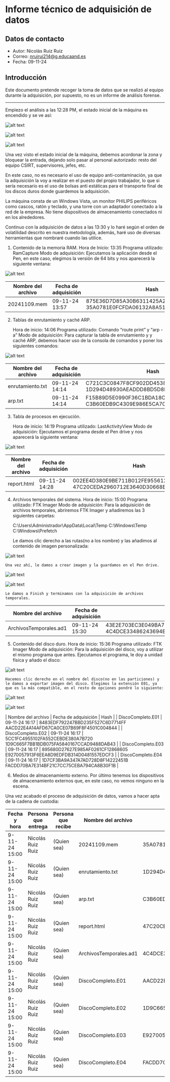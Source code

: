 # Informe técnico de adquisición de datos

## Datos de contacto

- Autor: Nicolás Ruiz Ruiz
- Correo: nruirui214@g.educaand.es
- Fecha: 09-11-24

## Introducción

Este documento pretende recoger la toma de datos que se realizó al equipo durante la adquisición, por supuesto, no es un informe de análisis forense.

---

Empiezo el análisis a las 12:28 PM, el estado inicial de la máquina es encendido y se ve así:

![alt text](img/image.png)

![alt text](img/image-1.png)

![alt text](img/image-2.png)

Una vez visto el estado inicial de la máquina, debemos acordonar la zona y bloquear la entrada, dejando solo pasar al personal autorizado: resto del equipo CSIRT, supervisores, jefes, etc.

En este caso, no es necesario el uso de equipo anti-contaminación, ya que la adquisición la voy a realizar en el puesto del propio trabajador, lo que si sería necesario es el uso de bolsas anti estáticas para el transporte final de los discos duros donde guardemos la adquisición.

La máquina consta de un Windows Vista, un monitor PHILIPS periféricos como cascos, ratón y teclado, y una torre con un adaptador conectado a la red de la empresa. No tiene dispositivos de almacenamiento conectados ni en los alrededores.

Continuo con la adquisición de datos a las 13:30 y lo haré según el orden de volatilidad descrito en nuestra metodología, además, haré uso de diversas herramientas que nombraré cuando las utilice.

1. Contenido de la memoria RAM.
    Hora de Inicio: 13:35
    Programa utilizado: RamCapture
    Modo de adquisición:
    Ejecutamos la aplicación desde el Pen, en este caso, elegimos la versión de 64 bits y nos aparecerá la siguiente ventana:

![alt text](img/image-3.png)

| Nombre del archivo | Fecha de adquisición | Hash |
|-|-|-|
| 20241109.mem       | 09-11-24 13:57       | 875E36D7D85A30B6311425A2A14632FD 35A0781E0FCFDA06132A8A5197E0D454750A62F7 |

2. Tablas de enrutamiento y caché ARP.

    Hora de inicio: 14:06
    Programa utilizado: Comando “route print” y “arp -a”
    Modo de adquisición:
    Para capturar la tabla de enrutamiento y y caché ARP, debemos hacer uso de la consola de comandos y poner los siguientes comandos:

![alt text](img/image-4.png)

| Nombre del archivo | Fecha de adquisición | Hash |
|-|-|-|
| enrutamiento.txt    | 09-11-24 14:14       | C721C3C0847F8CF902DD453899AC4CFE 1D294D48930AEADDD8BD5D8F1E58A3FC6D737DE6 |
| arp.txt            | 09-11-24 14:14       | F15B89D5E0990F36C1BDA18CCF4BB740 C3B60EDB9C4309E986E5CA7C93E442F51C7966DD |

3. Tabla de procesos en ejecución.

    Hora de inicio: 14:19
    Programa utilizado: LastActivityView
    Modo de adquisición:
    Ejecutamos el programa desde el Pen drive y nos aparecerá la siguiente ventana:

![alt text](img/image-5.png)

| Nombre del archivo | Fecha de adquisición | Hash |
|-|-|-|
| report.html        | 09-11-24 14:28       | 002EE4D380E9BE711B012FE955612D74 47C20CEDA2960712E3640D30668B80F76AB97E1C |

4. Archivos temporales del sistema.
    Hora de inicio: 15:00
    Programa utilizado: FTK Imager
    Modo de adquisición:
    Para la adquisición de archivos temporales, abriremos FTK Imager y añadiremos las 3 siguientes carpetas:

    C:\Users\Administrador\AppData\Local\Temp
    C:\Windows\Temp
    C:\Windows\Prefetch

    Le damos clic derecho a las rutas(no a los nombre) y las añadimos al contenido de imagen personalizada:

![alt text](img/image-6.png)

    Una vez ahí, le damos a crear imagen y la guardamos en el Pen drive.

![alt text](img/image-7.png)

![alt text](img/image-8.png)

    Le damos a Finish y terminamos con la adquisición de archivos temporales.

| Nombre del archivo | Fecha de adquisición | Hash |
|-|-|-|
| ArchivosTemporales.ad1 | 09-11-24 15:30   | 43E2E703EC3E049BA7763973AE5870A7 4C4DCE33486243694B7577C0F933DAC75C873265 |

5. Contenido del disco duro.
    Hora de inicio: 15:36
    Programa utilizado: FTK Imager
    Modo de adquisición:
    Para la adquisición del disco, voy a utilizar el mismo programa que antes. Ejecutamos el programa, le doy a unidad física y añado el disco:

![alt text](img/image-9.png)

    Hacemos clic derecho en el nombre del disco(no en las particiones) y le damos a exportar imagen del disco. Elegimos la extensión E01, ya que es la más compatible, en el resto de opciones pondré lo siguiente:

![alt text](img/image-10.png)

![alt text](img/image-11.png)

| Nombre del archivo | Fecha de adquisición | Hash |
| DiscoCompleto.E01  | 09-11-24 16:17       | 8483EDF792247BBD235F527C6D7714FF AACD22E4A14AFD67CA0CE07B69F8F4501C004844 |
| DiscoCompleto.E02  | 09-11-24 16:17       | 5CC1FC4955102FA552CEBDE380A7B720 1D9C665F7BB1BDB075FA5840167CCAD9488DAB43 |
| DiscoCompleto.E03  | 09-11-24 16:17       | 895680D27627E985AF0261CF12868605 E9270057913F6EEA8D9EDFDB314D0481557EDCF3 |
| DiscoCompleto.E04  | 09-11-24 16:17       | 1D7CF3BA9A347A7AD728D8F14222451B FACDD70BA7E314BF21C7CC75CEBA794CA8B30F1B |

6. Medios de almacenamiento externo.
    Por último tenemos los dispositivos de almacenamiento externos que, en este caso, no vemos ninguno en la escena.

Una vez acabado el proceso de adquisición de datos, vamos a hacer apta de la cadena de custodia:

| Fecha y hora  | Persona que entrega | Persona que recibe | Nombre del archivo     | Hash sha1                                | Firma del entregador | Firma del receptor |
| ------------- | ------------------- | ------------------ | ---------------------- | ---------------------------------------- | -------------------- | ------------------ |
| 9-11-24 15:00 | Nicolás Ruiz Ruiz   | (Quien sea)        | 20241109.mem           | 35A0781E0FCFDA06132A8A5197E0D454750A62F7 | Nicolás Ruiz Ruiz    | (Quien sea)        |
| 9-11-24 15:00 | Nicolás Ruiz Ruiz   | (Quien sea)        | enrutamiento.txt       | 1D294D48930AEADDD8BD5D8F1E58A3FC6D737DE6 | Nicolás Ruiz Ruiz    | (Quien sea)        |
| 9-11-24 15:00 | Nicolás Ruiz Ruiz   | (Quien sea)        | arp.txt                | C3B60EDB9C4309E986E5CA7C93E442F51C7966DD | Nicolás Ruiz Ruiz    | (Quien sea)        |
| 9-11-24 15:00 | Nicolás Ruiz Ruiz   | (Quien sea)        | report.html            | 47C20CEDA2960712E3640D30668B80F76AB97E1C | Nicolás Ruiz Ruiz    | (Quien sea)        |
| 9-11-24 15:00 | Nicolás Ruiz Ruiz   | (Quien sea)        | ArchivosTemporales.ad1 | 4C4DCE33486243694B7577C0F933DAC75C873265 | Nicolás Ruiz Ruiz    | (Quien sea)        |
| 9-11-24 15:00 | Nicolás Ruiz Ruiz   | (Quien sea)        | DiscoCompleto.E01      | AACD22E4A14AFD67CA0CE07B69F8F4501C004844 | Nicolás Ruiz Ruiz    | (Quien sea)        |
| 9-11-24 15:00 | Nicolás Ruiz Ruiz   | (Quien sea)        | DiscoCompleto.E02      | 1D9C665F7BB1BDB075FA5840167CCAD9488DAB43 | Nicolás Ruiz Ruiz    | (Quien sea)        |
| 9-11-24 15:00 | Nicolás Ruiz Ruiz   | (Quien sea)        | DiscoCompleto.E03      | E9270057913F6EEA8D9EDFDB314D0481557EDCF3 | Nicolás Ruiz Ruiz    | (Quien sea)        |
| 9-11-24 15:00 | Nicolás Ruiz Ruiz   | (Quien sea)        | DiscoCompleto.E04      | FACDD70BA7E314BF21C7CC75CEBA794CA8B30F1B | Nicolás Ruiz Ruiz    | (Quien sea)        |